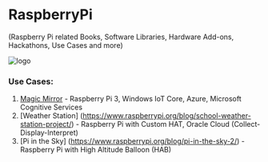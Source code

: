 # RaspberryPi 
(Raspberry Pi related Books, Software Libraries, Hardware Add-ons, Hackathons, Use Cases and more) 

![logo](http://cdn.makeuseof.com/wp-content/uploads/2012/02/raspberry_pi_logo.png?6f25c7)
### Use Cases:
1. [Magic Mirror](https://blogs.windows.com/msedgedev/2016/05/31/magic-mirror-hosted-web-app/) - Raspberry Pi 3, Windows IoT Core, Azure, Microsoft Cognitive Services
2.  [Weather Station] (https://www.raspberrypi.org/blog/school-weather-station-project/) - Raspberry Pi with Custom HAT, Oracle Cloud (Collect-Display-Interpret)
3.  [Pi in the Sky] (https://www.raspberrypi.org/blog/pi-in-the-sky-2/) - Raspberry Pi with High Altitude Balloon (HAB)

